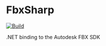 # FbxSharp

[![Build](https://github.com/praeclarum/FbxSharp/actions/workflows/build.yml/badge.svg)](https://github.com/praeclarum/FbxSharp/actions/workflows/build.yml)

.NET binding to the Autodesk FBX SDK
